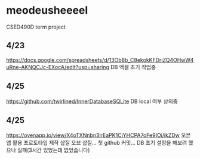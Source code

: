 # meodeusheeeel
CSED490D term project

## 4/23
https://docs.google.com/spreadsheets/d/13Ob8b_C8ekokKFDriZQ4OHwW4uRne-AKNQCJc-EXocA/edit?usp=sharing
DB 엑셀 초기 작업중

## 4/25
https://github.com/twirlined/InnerDatabaseSQLite
DB local 여부 상의중

## 4/25
https://ovenapp.io/view/X4oTXNnbn3lrEaPK1CiYHCPA7oFe9IOi/ikZDw
오븐앱 활용 프로토타입 제작
삽질 오브 삽질... 첫 github 커밋...
DB 초기 설정을 해보려 했으나 실패(3시간 있었는데 없었습니다)
